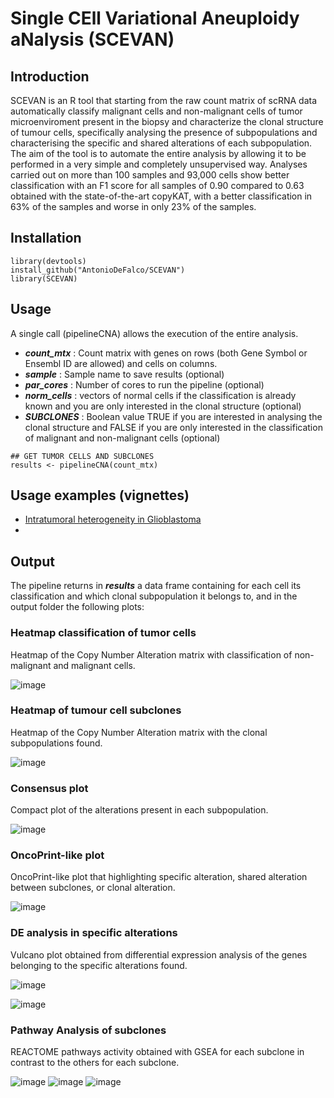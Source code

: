 # Single   CEll   Variational   Aneuploidy aNalysis  (SCEVAN)

## Introduction

SCEVAN is an R tool that starting from the raw count matrix of scRNA data automatically classify malignant cells and non-malignant cells of tumor microenviroment present in the biopsy and characterize the clonal structure of tumour cells, specifically analysing the presence of subpopulations and characterising the specific and shared alterations of each subpopulation. The aim of the tool is to automate the entire analysis by allowing it to be performed in a very simple and completely unsupervised way. Analyses carried out on more than 100 samples and 93,000 cells show better classification with an F1 score for all samples of 0.90 compared to 0.63 obtained with the state-of-the-art copyKAT, with a better classification in 63% of the samples and worse in only 23% of the samples.

## Installation
```
library(devtools)
install_github("AntonioDeFalco/SCEVAN")
library(SCEVAN)
```

## Usage

A single call (pipelineCNA) allows the execution of the entire analysis.

- ***count_mtx*** : Count matrix with genes on rows (both Gene Symbol or Ensembl ID are allowed) and cells on columns.
- ***sample*** : Sample name to save results (optional)
- ***par_cores*** : Number of cores to run the pipeline  (optional)
- ***norm_cells*** : vectors of normal cells if the classification is already known and you are only interested in the clonal structure (optional)
- ***SUBCLONES*** : Boolean value TRUE if you are interested in analysing the clonal structure and FALSE if you are only interested in the classification of malignant and non-malignant cells (optional)

```
## GET TUMOR CELLS AND SUBCLONES
results <- pipelineCNA(count_mtx)
```

## Usage examples (vignettes)

- [Intratumoral heterogeneity in Glioblastoma](http://htmlpreview.github.io/?https://github.com/AntonioDeFalco/SCEVAN/blob/main/vignettes/IntratumoralHeterogeneityInGlioblastoma.html)
- [](http://htmlpreview.github.io/)

## Output

The pipeline returns in ***results*** a data frame containing for each cell its classification and which clonal subpopulation it belongs to, and in the output folder the following plots:

### Heatmap classification of tumor cells

Heatmap of the Copy Number Alteration matrix with classification of non-malignant and malignant cells.

![image](https://github.com/AntonioDeFalco/SCEVAN/blob/main/vignettes/output/MGH106heatmap.png)

### Heatmap of tumour cell subclones

Heatmap of the Copy Number Alteration matrix with the clonal subpopulations found.

![image](https://github.com/AntonioDeFalco/SCEVAN/blob/main/vignettes/output/MGH106heatmap_subclones.png)

### Consensus plot

Compact plot of the alterations present in each subpopulation.

![image](https://github.com/AntonioDeFalco/SCEVAN/blob/main/vignettes/output/MGH106consensus.png)

### OncoPrint-like plot

OncoPrint-like plot that highlighting specific alteration, shared alteration between subclones, or clonal alteration.

![image](https://github.com/AntonioDeFalco/SCEVAN/blob/main/vignettes/output/MGH106OncoHeat.png)

### DE analysis in specific alterations

Vulcano plot obtained from differential expression analysis of the genes belonging to the specific alterations found.

![image](https://github.com/AntonioDeFalco/SCEVAN/blob/main/vignettes/output/MGH106-DEchr3_subclones.png)

![image](https://github.com/AntonioDeFalco/SCEVAN/blob/main/vignettes/output/MGH106-DEchr12_subclones.png)

### Pathway Analysis of subclones

REACTOME pathways activity obtained with GSEA for each subclone in contrast to the others for each subclone.

![image](https://github.com/AntonioDeFalco/SCEVAN/blob/main/vignettes/output/MGH106pathwayAnalysis_subclones1.png)
![image](https://github.com/AntonioDeFalco/SCEVAN/blob/main/vignettes/output/MGH106pathwayAnalysis_subclones2.png)
![image](https://github.com/AntonioDeFalco/SCEVAN/blob/main/vignettes/output/MGH106pathwayAnalysis_subclones3.png)

